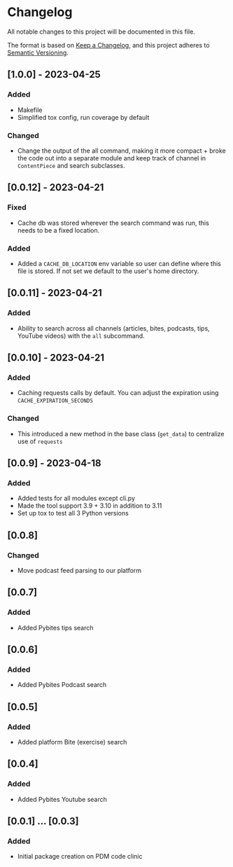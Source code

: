 # Changelog

All notable changes to this project will be documented in this file.

The format is based on [Keep a Changelog](https://keepachangelog.com/en/1.0.0/),
and this project adheres to [Semantic Versioning](https://semver.org/spec/v2.0.0.html).

## [1.0.0] - 2023-04-25

### Added
- Makefile
- Simplified tox config, run coverage by default

### Changed
- Change the output of the all command, making it more compact + broke the code out into a separate module and keep track of channel in `ContentPiece` and search subclasses.

## [0.0.12] - 2023-04-21

### Fixed
- Cache db was stored wherever the search command was run, this needs to be a fixed location.

### Added
- Added a `CACHE_DB_LOCATION` env variable so user can define where this file is stored. If not set we default to the user's home directory.

## [0.0.11] - 2023-04-21

### Added
- Ability to search across all channels (articles, bites, podcasts, tips, YouTube videos) with the `all` subcommand.

## [0.0.10] - 2023-04-21

### Added
- Caching requests calls by default. You can adjust the expiration using `CACHE_EXPIRATION_SECONDS`

### Changed
- This introduced a new method in the base class (`get_data`) to centralize use of `requests`

## [0.0.9] - 2023-04-18

### Added
- Added tests for all modules except cli.py
- Made the tool support 3.9 + 3.10 in addition to 3.11
- Set up tox to test all 3 Python versions

## [0.0.8]

### Changed
- Move podcast feed parsing to our platform

## [0.0.7]

### Added
- Added Pybites tips search

## [0.0.6]

### Added
- Added Pybites Podcast search

## [0.0.5]

### Added
- Added platform Bite (exercise) search

## [0.0.4]

### Added
- Added Pybites Youtube search

## [0.0.1] ... [0.0.3]

### Added
- Initial package creation on PDM code clinic
